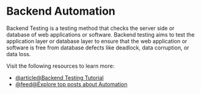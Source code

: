 # Backend Automation

Backend Testing is a testing method that checks the server side or database of web applications or software. Backend testing aims to test the application layer or database layer to ensure that the web application or software is free from database defects like deadlock, data corruption, or data loss.

Visit the following resources to learn more:

- [@article@Backend Testing Tutorial](https://www.guru99.com/what-is-backend-testing.html)
- [@feed@Explore top posts about Automation](https://app.daily.dev/tags/automation?ref=roadmapsh)
